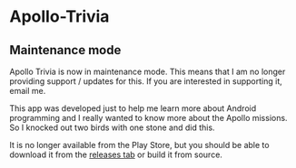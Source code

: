 # Apollo-Trivia

## Maintenance mode

Apollo Trivia is now in maintenance mode. This means that I am no
longer providing support / updates for this. If you are interested in
supporting it, email me.

This app was developed just to help me learn more about Android
programming and I really wanted to know more about the Apollo
missions. So I knocked out two birds with one stone and did
this.

It is no longer available from the Play Store, but you should be able
to download it from the
[releases
tab](https://github.com/jakevossen5/apollo-trivia/releases) or build
it from source.
